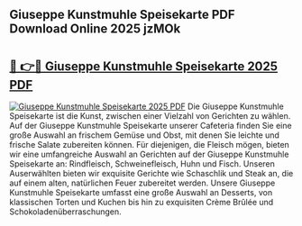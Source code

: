 ## Giuseppe Kunstmuhle Speisekarte PDF Download Online 2025 jzMOk

# <h2><a href="http://gcacpx5.nevu.top/?p=Giuseppe+Kunstmuhle+Speisekarte">🔗 👉🔴 Giuseppe Kunstmuhle Speisekarte 2025 PDF</a></h2>

[![Giuseppe Kunstmuhle Speisekarte 2025 PDF](https://i.imgur.com/dBaPXMq.png)](http://gcacpx5.nevu.top/?p=Giuseppe+Kunstmuhle+Speisekarte)
Die Giuseppe Kunstmuhle Speisekarte ist die Kunst, zwischen einer Vielzahl von Gerichten zu wählen. Auf der Giuseppe Kunstmuhle Speisekarte unserer Cafeteria finden Sie eine große Auswahl an frischem Gemüse und Obst, mit denen Sie leichte und frische Salate zubereiten können. Für diejenigen, die Fleisch mögen, bieten wir eine umfangreiche Auswahl an Gerichten auf der Giuseppe Kunstmuhle Speisekarte an: Rindfleisch, Schweinefleisch, Huhn und Fisch. Unseren Auserwählten bieten wir exquisite Gerichte wie Schaschlik und Steak an, die auf einem alten, natürlichen Feuer zubereitet werden. Unsere Giuseppe Kunstmuhle Speisekarte umfasst eine große Auswahl an Desserts, von klassischen Torten und Kuchen bis hin zu exquisiten Crème Brûlée und Schokoladenüberraschungen.
